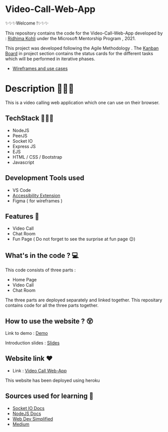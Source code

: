 # Video-Call-Web-App 

✨✨✨Welcome !✨✨✨

This repository contains the code for the Video-Call-Web-App developed by : [Ridhima Kohli](https://github.com/RidhimaKohli)
 under the Microsoft Mentorship Program , 2021.

This project was developed following the Agile Methodology . The [Kanban Board](https://github.com/RidhimaKohli/Video-Call-Web-App/projects/1) in project section contains the status cards for the different tasks which will be performed in iterative phases.

- [Wireframes and use cases](https://drive.google.com/file/d/1Mbm1YG_T0cqQQRzyMGtn0eq-SkjqNjVr/view?usp=sharing)

# Description 💁🏻‍♀️

This is a video calling web application which one can use on their browser.

## TechStack 👩🏻‍💻
- NodeJS
- PeerJS
- Socket IO
- Express JS
- EJS
- HTML / CSS / Bootstrap
- Javascript

## Development Tools used
- VS Code
- [Accessibility Extension](https://microsoftedge.microsoft.com/addons/detail/accessibility-insights-fo/ghbhpcookfemncgoinjblecnilppimih)
- Figma ( for wireframes )

## Features 📃
- Video Call
- Chat Room
- Fun Page ( Do not forget to see the surprise at fun page 😉)

## What's in the code ? 💻

This code consists of three parts :
- Home Page 
- Video Call
- Chat Room

The three parts are deployed separately and linked together.
This repositary contains code for all the three parts together.


## How to use the website ? 😵

Link to demo : [Demo](https://youtu.be/7IzEorGtrDA)

Introduction slides : [Slides](https://docs.google.com/presentation/d/1NxyeZbWRqxTElfOIbtyWeNs0UFvQ-V6S2GNR2pWZpRE/edit?usp=sharing)

## Website link ❤

- Link : [Video Call Web-App](https://video-call-home.herokuapp.com/)

This website has been deployed using heroku

## Sources used for learning 🔎

- [Socket IO Docs](https://socket.io/docs/v4/index.html)
- [NodeJS Docs](https://nodejs.org/en/docs/)
- [Web Dev Simplified](https://www.youtube.com/channel/UCFbNIlppjAuEX4znoulh0Cw)
- [Medium](https://medium.com/swlh/chat-rooms-with-socket-io-25e9d1a05947)



